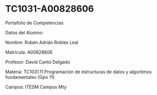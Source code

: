 # TC1031-A00828606
Portafolio de Competencias

Datos del Alumno:

Nombre: Rubén Adrián Robles Leal

Matrícula: A00828606

Profesor: David Cantú Delgado 

Materia: TC1031.11 Programación de estructuras de datos y algoritmos fundamentales (Gpo 11)

Campus: ITESM Campus Mty
